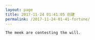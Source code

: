 ```yaml
---
layout: page
title: 2017-11-24 01:41:05 创建
permalink: /2017-11-24-01-41-fortune/
---
```

```
The meek are contesting the will.
```

